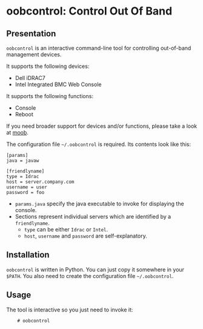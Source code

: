 oobcontrol: Control Out Of Band
===============================


Presentation
------------

`oobcontrol` is an interactive command-line tool for controlling out-of-band management devices.

It supports the following devices:
* Dell iDRAC7
* Intel Integrated BMC Web Console

It supports the following functions:
* Console
* Reboot

If you need broader support for devices and/or functions, please take a look at [moob](https://github.com/spotify/moob/).

The configuration file `~/.oobcontrol` is required. Its contents look like this:

```
[params]
java = javaw

[friendlyname]
type = Idrac
host = server.company.com
username = user
password = foo
```

* `params.java` specify the java executable to invoke for displaying the console.
* Sections represent individual servers which are identified by a `friendlyname`.
  * `type` can be either `Idrac` or `Intel`.
  * `host`, `username` and `password` are self-explanatory.

Installation
------------

`oobcontrol` is written in Python. You can just copy it somewhere in your `$PATH`. You also need to create the configuration file `~/.oobcontrol`.

Usage
-----

The tool is interactive so you just need to invoke it:

        # oobcontrol
